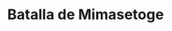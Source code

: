 ﻿---
title: "Batalla de Mimasetoge"
permalink: periodes_279.html
layout: periode
dataInici: 1569
sidebar: periodes
pares:
  - 162:
    title: "Sengoku jidai"
    dataInici: "(1467)"
    dataFi: "(1603)"

fills:
jocsPrincipals:
jocsEscenaris:
jocsEpoca:
  - title: "RAN"
    bggId: 21947
    escenari: "Mimasetoge"

jocsEpocaEscenaris:
---
